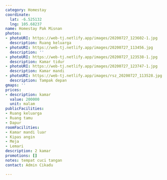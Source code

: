 ```yaml
---
category: Homestay
coordinate:
  lat: -6.525132
  lng: 105.68237
name: Homestay Pak Misnan
photos:
- photoURI: https://web-tj.netlify.app/images/20200727_123602-1.jpg
  description: Ruang keluarga
- photoURI: https://web-tj.netlify.app/images/20200727_113456.jpg
  description: ''
- photoURI: https://web-tj.netlify.app/images/20200727_123538-1.jpg
  description: Kamar tidur
- photoURI: https://web-tj.netlify.app/images/20200727_123747-1.jpg
  description: Kamar mandi
- photoURI: https://web-tj.netlify.app/images/rsz_20200727_113528.jpg
  description: Tampak depan
gmaps: ''
prices:
- description: kamar
  value: 200000
  unit: malam
publicFacilities:
- Ruang keluarga
- Ruang tamu
- Dapur
roomFacilities:
- Kamar mandi luar
- Kipas angin
- Meja
- Lemari
description: 2 kamar
promotions: []
notes: tempat cuci tangan
contact: Admin Cikadu

---
```

